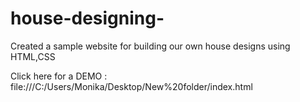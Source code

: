 # house-designing-
Created a sample website for building our own house designs using HTML,CSS

Click here for a DEMO : file:///C:/Users/Monika/Desktop/New%20folder/index.html
